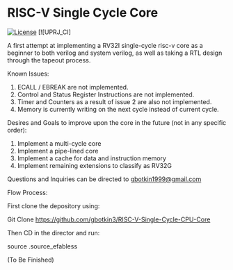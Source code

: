 # RISC-V Single Cycle Core

[![License](https://img.shields.io/badge/License-Apache%202.0-blue.svg)](https://opensource.org/licenses/Apache-2.0) [![UPRJ_CI]

A first attempt at implementing a RV32I single-cycle risc-v core as a beginner to both verilog and system verilog, as well
as taking a RTL design through the tapeout process.

Known Issues:
1. ECALL / EBREAK are not implemented.
2. Control and Status Register Instructions are not implemented.
3. Timer and Counters as a result of issue 2 are also not implemented.
4. Memory is currently writing on the next cycle instead of current cycle.

Desires and Goals to improve upon the core in the future (not in any specific order):
1. Implement a multi-cycle core
2. Implement a pipe-lined core
3. Implement a cache for data and instruction memory
4. Implement remaining extensions to classify as RV32G

Questions and Inquiries can be directed to gbotkin1999@gmail.com

Flow Process:

First clone the depository using:

Git Clone https://github.com/gbotkin3/RISC-V-Single-Cycle-CPU-Core

Then CD in the director and run:

source .source_efabless

(To Be Finished)
